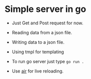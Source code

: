 # Simple server in go
- Just Get and Post request for now.
- Reading data from a json file.
- Writing data to a json file.
- Using tmpl for templating

- To run go server just type `go run .`
- Use <a href="https://github.com/cosmtrek/air">air</a> for live reloading.
